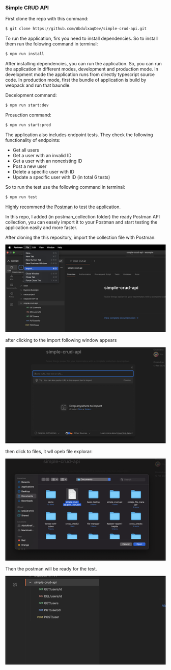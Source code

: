 ### Simple CRUD API


First clone the repo with this command:

```bash
$ git clone https://github.com/AbdulxaqDev/simple-crud-api.git
```


To run the application, firs you need to install dependencies. So to install them run the folowing command in terminal:

```bash
$ npm run install
```

After installing dependencies, you can run the application. So, you can run the application in different modes, development and production mode.
In development mode the application runs from directly typescript source code. In production mode, first the bundle of application is build by webpack and run that baundle.

Decelopment command:

```bash
$ npm run start:dev
```

Prosuction command:

```bash
$ npm run start:prod
```

The application also includes endpoint tests. They check the following functionality of endpoints:

- Get all users
- Get a user with an invalid ID
- Get a user with an nonexisting ID
- Post a new user
- Delete a specific user with ID
- Update a specific user with ID
  (in total 6 tests)

So to run the test use the following command in terminal:

```bash
$ npm run test
```

Highly recommend the [Postman](https://www.postman.com/downloads/) to test the application.

In this repo, I added (in postman_collection folder) the ready Postman API collection, you can easely import it to your Postman and start testing the application easily and more faster.

After cloning the this repository, import the collection file with Postman:

![alt text](images/image.png)

after clicking to the import following window appears

![alt text](images/image-1.png)

then click to files, it wll opeb file explorar:

![alt text](images/image-2.png)

Then the postman will be ready for the test.

![alt text](images/image-3.png)





